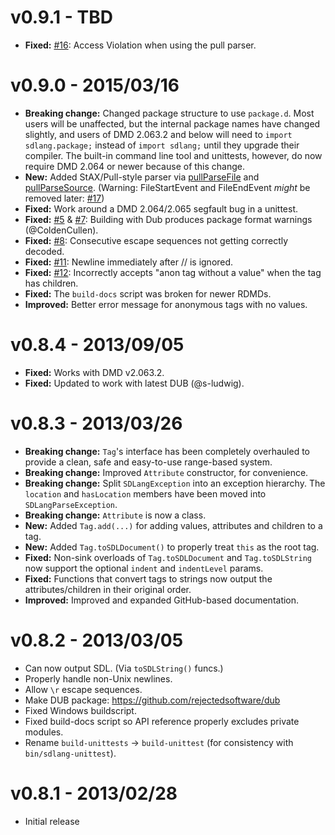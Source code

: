 v0.9.1 - TBD
=====================
- **Fixed:** [#16](https://github.com/Abscissa/SDLang-D/issues/16): Access Violation when using the pull parser.

v0.9.0 - 2015/03/16
=====================
- **Breaking change:** Changed package structure to use ```package.d```. Most users will be unaffected, but the internal package names have changed slightly, and users of DMD 2.063.2 and below will need to ```import sdlang.package;``` instead of ```import sdlang;``` until they upgrade their compiler. The built-in command line tool and unittests, however, do now require DMD 2.064 or newer because of this change.
- **New:** Added StAX/Pull-style parser via [pullParseFile](http://semitwist.com/sdlang-d-api/sdlang/parser/pullParseFile.html) and  [pullParseSource](http://semitwist.com/sdlang-d-api/sdlang/parser/pullParseSource.html). (Warning: FileStartEvent and FileEndEvent *might* be removed later: [#17](https://github.com/Abscissa/SDLang-D/issues/17))
- **Fixed:** Work around a DMD 2.064/2.065 segfault bug in a unittest.
- **Fixed:** [#5](https://github.com/Abscissa/SDLang-D/issues/5) & [#7](https://github.com/Abscissa/SDLang-D/issues/7): Building with Dub produces package format warnings (@ColdenCullen).
- **Fixed:** [#8](https://github.com/Abscissa/SDLang-D/issues/8): Consecutive escape sequences not getting correctly decoded.
- **Fixed:** [#11](https://github.com/Abscissa/SDLang-D/issues/11): Newline immediately after // is ignored.
- **Fixed:** [#12](https://github.com/Abscissa/SDLang-D/issues/12): Incorrectly accepts "anon tag without a value" when the tag has children.
- **Fixed:** The ```build-docs``` script was broken for newer RDMDs.
- **Improved:** Better error message for anonymous tags with no values.

v0.8.4 - 2013/09/05
=====================
- **Fixed:** Works with DMD v2.063.2.
- **Fixed:** Updated to work with latest DUB (@s-ludwig).

v0.8.3 - 2013/03/26
=====================
- **Breaking change:** ```Tag```'s interface has been completely overhauled to provide a clean, safe and easy-to-use range-based system.
- **Breaking change:** Improved ```Attribute``` constructor, for convenience.
- **Breaking change:** Split ```SDLangException``` into an exception hierarchy. The ```location``` and ```hasLocation``` members have been moved into ```SDLangParseException```.
- **Breaking change:** ```Attribute``` is now a class.
- **New:** Added ```Tag.add(...)``` for adding values, attributes and children to a tag.
- **New:** Added ```Tag.toSDLDocument()``` to properly treat ```this``` as the root tag.
- **Fixed:** Non-sink overloads of ```Tag.toSDLDocument``` and ```Tag.toSDLString``` now support the optional ```indent``` and ```indentLevel``` params.
- **Fixed:** Functions that convert tags to strings now output the attributes/children in their original order.
- **Improved:** Improved and expanded GitHub-based documentation.

v0.8.2 - 2013/03/05
=====================
- Can now output SDL. (Via ```toSDLString()``` funcs.)
- Properly handle non-Unix newlines.
- Allow ```\r``` escape sequences.
- Make DUB package: <https://github.com/rejectedsoftware/dub>
- Fixed Windows buildscript.
- Fixed build-docs script so API reference properly excludes private modules.
- Rename ```build-unittests``` -> ```build-unittest``` (for consistency with ```bin/sdlang-unittest```).

v0.8.1 - 2013/02/28
=====================
- Initial release
